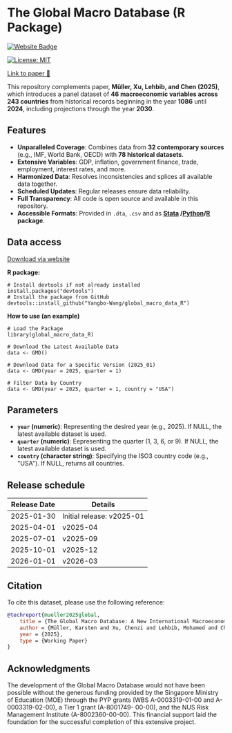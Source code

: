 # The Global Macro Database (R Package)
<a href="https://www.globalmacrodata.com" target="_blank" rel="noopener noreferrer">
    <img src="https://img.shields.io/badge/Website-Visit-blue?style=flat&logo=google-chrome" alt="Website Badge">
</a>

[![License: MIT](https://img.shields.io/badge/License-MIT-yellow.svg)](LICENSE)

[Link to paper 📄](https://www.globalmacrodata.com/research-paper.html)



This repository complements paper, **Müller, Xu, Lehbib, and Chen (2025)**, which introduces a panel dataset of **46 macroeconomic variables across 243 countries** from historical records beginning in the year **1086** until **2024**, including projections through the year **2030**.




## Features

- **Unparalleled Coverage**: Combines data from **32 contemporary sources** (e.g., IMF, World Bank, OECD) with **78 historical datasets**.
- **Extensive Variables**: GDP, inflation, government finance, trade, employment, interest rates, and more.
- **Harmonized Data**: Resolves inconsistencies and splices all available data together.
- **Scheduled Updates**: Regular releases ensure data reliability.
- **Full Transparency**: All code is open source and available in this repository.
- **Accessible Formats**: Provided in `.dta`, `.csv` and as **<a href="https://github.com/KMueller-Lab/Global-Macro-Database" target="_blank" rel="noopener noreferrer">Stata</a>
/<a href="https://github.com/Yangbo-Wang/global_macro_data_python" target="_blank" rel="noopener noreferrer">Python</a>/<a href="https://github.com/Yangbo-Wang/global_macro_data_R" target="_blank" rel="noopener noreferrer">R</a> package**.



## Data access

<a href="https://www.globalmacrodata.com/data.html" target="_blank" rel="noopener noreferrer">Download via website</a>

**R package:**
```
# Install devtools if not already installed
install.packages("devtools")
# Install the package from GitHub
devtools::install_github("Yangbo-Wang/global_macro_data_R")
```

**How to use (an example)**
```
# Load the Package
library(global_macro_data_R)

# Download the Latest Available Data
data <- GMD()

# Download Data for a Specific Version (2025_01)
data <- GMD(year = 2025, quarter = 1)

# Filter Data by Country
data <- GMD(year = 2025, quarter = 1, country = "USA")
```

## Parameters
- **`year` (numeric)**: Representing the desired year (e.g., 2025). If NULL, the latest available dataset is used.
- **`quarter` (numeric)**: Eepresenting the quarter (1, 3, 6, or 9). If NULL, the latest available dataset is used.
- **`country` (character string)**: Specifying the ISO3 country code (e.g., "USA"). If NULL, returns all countries.

## Release schedule 

| Release Date | Details          |
|--------------|------------------|
| 2025-01-30   | Initial release: v2025-01 |
| 2025-04-01   | v2025-04         |
| 2025-07-01   | v2025-09         |
| 2025-10-01   | v2025-12         |
| 2026-01-01   | v2026-03         |



## Citation

To cite this dataset, please use the following reference:

```bibtex
@techreport{mueller2025global, 
    title = {The Global Macro Database: A New International Macroeconomic Dataset}, 
    author = {Müller, Karsten and Xu, Chenzi and Lehbib, Mohamed and Chen, Ziliang}, 
    year = {2025}, 
    type = {Working Paper}
}
```

## Acknowledgments

The development of the Global Macro Database would not have been possible without the generous funding provided by the Singapore Ministry of Education (MOE) through the PYP grants (WBS A-0003319-01-00 and A-0003319-02-00), a Tier 1 grant (A-8001749- 00-00), and the NUS Risk Management Institute (A-8002360-00-00). This financial support laid the foundation for the successful completion of this extensive project.
